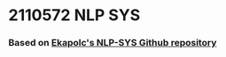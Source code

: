 # 2110572 NLP SYS

### Based on [Ekapolc's NLP-SYS Github repository](https://github.com/ekapolc/NLP_2025)
